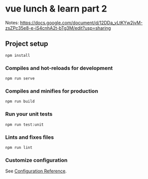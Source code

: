 # vue lunch & learn part 2

Notes: https://docs.google.com/document/d/12DDa_vLtKYw2jvM-zsZPc35e8-e-iS4cnhA2t-bTg3M/edit?usp=sharing

## Project setup
```
npm install
```

### Compiles and hot-reloads for development
```
npm run serve
```

### Compiles and minifies for production
```
npm run build
```

### Run your unit tests
```
npm run test:unit
```

### Lints and fixes files
```
npm run lint
```

### Customize configuration
See [Configuration Reference](https://cli.vuejs.org/config/).

